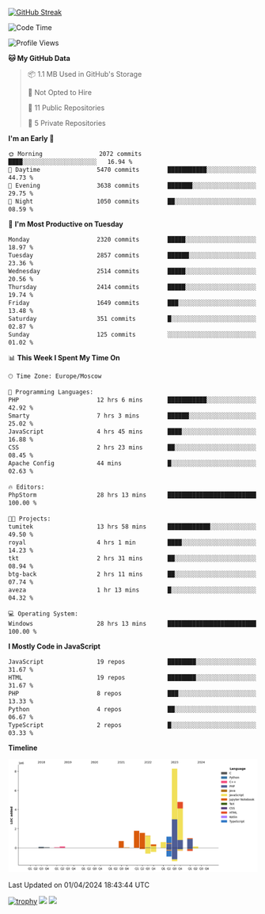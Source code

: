 [![GitHub Streak](https://github-readme-streak-stats.herokuapp.com/?user=yogik10)](https://git.io/streak-stats)
<!--START_SECTION:waka-->
![Code Time](http://img.shields.io/badge/Code%20Time-378%20hrs%2032%20mins-blue)

![Profile Views](http://img.shields.io/badge/Profile%20Views-0-blue)

**🐱 My GitHub Data** 

> 📦 1.1 MB Used in GitHub's Storage 
 > 
> 🚫 Not Opted to Hire
 > 
> 📜 11 Public Repositories 
 > 
> 🔑 5 Private Repositories 
 > 
**I'm an Early 🐤** 

```text
🌞 Morning                2072 commits        ████░░░░░░░░░░░░░░░░░░░░░   16.94 % 
🌆 Daytime                5470 commits        ███████████░░░░░░░░░░░░░░   44.73 % 
🌃 Evening                3638 commits        ███████░░░░░░░░░░░░░░░░░░   29.75 % 
🌙 Night                  1050 commits        ██░░░░░░░░░░░░░░░░░░░░░░░   08.59 % 
```
📅 **I'm Most Productive on Tuesday** 

```text
Monday                   2320 commits        █████░░░░░░░░░░░░░░░░░░░░   18.97 % 
Tuesday                  2857 commits        ██████░░░░░░░░░░░░░░░░░░░   23.36 % 
Wednesday                2514 commits        █████░░░░░░░░░░░░░░░░░░░░   20.56 % 
Thursday                 2414 commits        █████░░░░░░░░░░░░░░░░░░░░   19.74 % 
Friday                   1649 commits        ███░░░░░░░░░░░░░░░░░░░░░░   13.48 % 
Saturday                 351 commits         █░░░░░░░░░░░░░░░░░░░░░░░░   02.87 % 
Sunday                   125 commits         ░░░░░░░░░░░░░░░░░░░░░░░░░   01.02 % 
```


📊 **This Week I Spent My Time On** 

```text
🕑︎ Time Zone: Europe/Moscow

💬 Programming Languages: 
PHP                      12 hrs 6 mins       ███████████░░░░░░░░░░░░░░   42.92 % 
Smarty                   7 hrs 3 mins        ██████░░░░░░░░░░░░░░░░░░░   25.02 % 
JavaScript               4 hrs 45 mins       ████░░░░░░░░░░░░░░░░░░░░░   16.88 % 
CSS                      2 hrs 23 mins       ██░░░░░░░░░░░░░░░░░░░░░░░   08.45 % 
Apache Config            44 mins             █░░░░░░░░░░░░░░░░░░░░░░░░   02.63 % 

🔥 Editors: 
PhpStorm                 28 hrs 13 mins      █████████████████████████   100.00 % 

🐱‍💻 Projects: 
tumitek                  13 hrs 58 mins      ████████████░░░░░░░░░░░░░   49.50 % 
royal                    4 hrs 1 min         ████░░░░░░░░░░░░░░░░░░░░░   14.23 % 
tkt                      2 hrs 31 mins       ██░░░░░░░░░░░░░░░░░░░░░░░   08.94 % 
btg-back                 2 hrs 11 mins       ██░░░░░░░░░░░░░░░░░░░░░░░   07.74 % 
aveza                    1 hr 13 mins        █░░░░░░░░░░░░░░░░░░░░░░░░   04.32 % 

💻 Operating System: 
Windows                  28 hrs 13 mins      █████████████████████████   100.00 % 
```

**I Mostly Code in JavaScript** 

```text
JavaScript               19 repos            ████████░░░░░░░░░░░░░░░░░   31.67 % 
HTML                     19 repos            ████████░░░░░░░░░░░░░░░░░   31.67 % 
PHP                      8 repos             ███░░░░░░░░░░░░░░░░░░░░░░   13.33 % 
Python                   4 repos             ██░░░░░░░░░░░░░░░░░░░░░░░   06.67 % 
TypeScript               2 repos             █░░░░░░░░░░░░░░░░░░░░░░░░   03.33 % 
```



**Timeline**

![Lines of Code chart](https://raw.githubusercontent.com/Yogik10/Yogik10/main/assets/bar_graph.png)


 Last Updated on 01/04/2024 18:43:44 UTC
<!--END_SECTION:waka-->
[![trophy](https://github-profile-trophy.vercel.app/?username=yogik10)](https://github.com/ryo-ma/github-profile-trophy)
![](https://github-profile-summary-cards.vercel.app/api/cards/profile-details?username=yogik10&theme=solarized_dark)
![](https://github-profile-summary-cards.vercel.app/api/cards/most-commit-language?username=yogik10&theme=solarized_dark)



